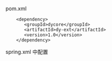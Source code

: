 pom.xml

        <dependency>
           <groupId>dycore</groupId>
           <artifactId>dy-ext</artifactId>
           <version>1.0</version>
        </dependency>
        
        
spring.xml 中配置 
        <bean class="com.dooioo.cluster.ClusterRegistrar">
    		<property name="appCode" value="purchase"/>
    		<property name="env" value="test"/>
	    </bean>